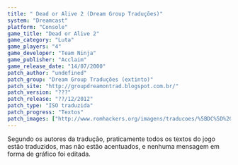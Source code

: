 ```yaml
---
title: " Dead or Alive 2 (Dream Group Traduções)"
system: "Dreamcast"
platform: "Console"
game_title: "Dead or Alive 2"
game_category: "Luta"
game_players: "4"
game_developer: "Team Ninja"
game_publisher: "Acclaim"
game_release_date: "14/07/2000"
patch_author: "undefined"
patch_group: "Dream Group Traduções (extinto)"
patch_site: "http://groupdreamontrad.blogspot.com.br/"
patch_version: "???"
patch_release: "??/12/2012"
patch_type: "ISO traduzida"
patch_progress: "Textos"
patch_images: ["http://www.romhackers.org/imagens/traducoes/%5BDC%5D%20Dead%20or%20Alive%202%20-%20Dream%20Group%20Tradu%C3%A7%C3%B5es%20-%201.jpg","http://www.romhackers.org/imagens/traducoes/%5BDC%5D%20Dead%20or%20Alive%202%20-%20Dream%20Group%20Tradu%C3%A7%C3%B5es%20-%202.jpg","http://www.romhackers.org/imagens/traducoes/%5BDC%5D%20Dead%20or%20Alive%202%20-%20Dream%20Group%20Tradu%C3%A7%C3%B5es%20-%203.jpg"]
---
```

Segundo os autores da tradução, praticamente todos os textos do jogo estão traduzidos, mas não estão acentuados, e nenhuma mensagem em forma de gráfico foi editada.